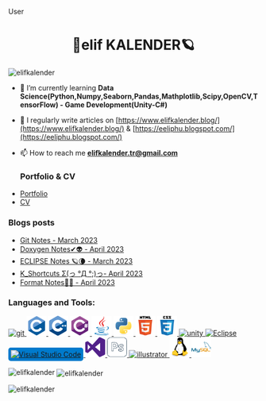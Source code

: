 User
<h1 align="center"> 🚩elif KALENDER🪐</h1>
<p align="left"> <img src="https://komarev.com/ghpvc/?username=elifkalender&label=Profile%20views&color=0e75b6&style=flat" alt="elifkalender" /> </p>


- 🌱 I’m currently learning **Data Science(Python,Numpy,Seaborn,Pandas,Mathplotlib,Scipy,OpenCV,TensorFlow) - Game Development(Unity-C#)**

- 📝 I regularly write articles on  [https://www.elifkalender.blog/](https://www.elifkalender.blog/) & [https://eeliphu.blogspot.com/](https://eeliphu.blogspot.com/)

- 📫 How to reach me **elifkalender.tr@gmail.com**

  ### Portfolio & CV
<ul>
  <li><a href="https://www.elifkalender.blog/portfolio-collections/my-portfolio/myportfol%C4%B1o">Portfolio </a></li>
  <li><a href="https://www.elifkalender.blog/portfolio-collections/cv/cv-2cbac2">CV </a></li>     
</ul>

### Blogs posts
<ul>
  <li><a href="https://eeliphu.blogspot.com/2023/03/git-notes.html">Git Notes - March 2023</a></li>
  <li><a href="https://eeliphu.blogspot.com/2023/04/doxygen-notes.html">Doxygen Notes✔👽 - April 2023</a></li>
  <li><a href="https://eeliphu.blogspot.com/2023/03/eclipse-notes.html">ECLIPSE Notes 🪐🌘 - March 2023</a></li>  
  <li><a href="https://eeliphu.blogspot.com/2023/04/kshortcuts.html">K_Shortcuts Σ(っ °Д °;)っ- April 2023</a></li>
  <li><a href="https://eeliphu.blogspot.com/2023/04/front-end-notes.html">Format Notes🤞✨ - April 2023</a></li>    
</ul>


<h3 align="left">Languages and Tools:</h3>
<p align="left">
  <!-- Git -->
  <a href="https://git-scm.com/" target="_blank" rel="noreferrer">
    <img src="https://www.vectorlogo.zone/logos/git-scm/git-scm-icon.svg" alt="git" width="40" height="40"/>
  </a>
  
  <!-- C Programming -->
  <a href="https://www.cprogramming.com/" target="_blank" rel="noreferrer">
    <img src="https://raw.githubusercontent.com/devicons/devicon/master/icons/c/c-original.svg" alt="c" width="40" height="40"/>
  </a>

  <!-- C++ -->
  <a href="https://www.w3schools.com/cpp/" target="_blank" rel="noreferrer">
    <img src="https://raw.githubusercontent.com/devicons/devicon/master/icons/cplusplus/cplusplus-original.svg" alt="cplusplus" width="40" height="40"/>
  </a>

  <!-- C# -->
  <a href="https://www.w3schools.com/cs/" target="_blank" rel="noreferrer">
    <img src="https://raw.githubusercontent.com/devicons/devicon/master/icons/csharp/csharp-original.svg" alt="csharp" width="40" height="40"/>
  </a>

  <!-- Java -->
  <a href="https://www.java.com" target="_blank" rel="noreferrer"> 
    <img src="https://raw.githubusercontent.com/devicons/devicon/master/icons/java/java-original.svg" alt="java" width="40" height="40"/> 
  </a>

  <!-- Python -->
  <a href="https://www.python.org" target="_blank" rel="noreferrer">
    <img src="https://raw.githubusercontent.com/devicons/devicon/master/icons/python/python-original.svg" alt="python" width="40" height="40"/>
  </a>
  
  <!-- HTML -->
  <a href="https://www.w3.org/html/" target="_blank" rel="noreferrer">
    <img src="https://raw.githubusercontent.com/devicons/devicon/master/icons/html5/html5-original-wordmark.svg" alt="html5" width="40" height="40"/>
  </a>

  <!-- CSS -->
  <a href="https://www.w3schools.com/css/" target="_blank" rel="noreferrer">
    <img src="https://raw.githubusercontent.com/devicons/devicon/master/icons/css3/css3-original-wordmark.svg" alt="css3" width="40" height="40"/>
  </a>
 <!-- Unity -->
  <a href="https://unity.com/" target="_blank" rel="noreferrer">
    <img src="https://www.vectorlogo.zone/logos/unity3d/unity3d-icon.svg" alt="unity" width="40" height="40"/>
  </a>
  <!-- 3ds Max -->
<!--<a href="https://tr.pinterest.com/pin/812336851554293799/" target="_blank" rel="noreferrer">
  <img src="https://i.pinimg.com/564x/95/a8/8d/95a88d83d614a098ed5e9a61fec5858a.jpg" alt="Pinterest Image" width="40" height="40" style="background-color: #FFFFFF; padding: 5px; border-radius: 5px"/>
</a>-->
  <!-- V-Ray -->
  <!--<a href="https://www.chaosgroup.com/vray" target="_blank" rel="noreferrer">
    <img src="https://www.vectorlogo.zone/logos/vray/vray-icon.svg" alt="V-Ray" width="40" height="40"/>
  </a>-->

  <!-- Lumion -->
  <!--<a href="https://lumion.com/" target="_blank" rel="noreferrer">
    <img src="https://www.vectorlogo.zone/logos/lumion/lumion-icon.svg" alt="Lumion" width="40" height="40"/>
  </a>-->

  <!-- Revit -->
  <!--<a href="https://www.autodesk.com/products/revit/overview" target="_blank" rel="noreferrer">
    <img src="https://www.vectorlogo.zone/logos/autodesk_revit/autodesk_revit-icon.svg" alt="Revit" width="40" height="40"/>
  </a>-->

  <!-- AutoCAD -->
 <!-- <a href="https://www.autodesk.com/products/autocad/overview" target="_blank" rel="noreferrer">
    <img src="https://www.vectorlogo.zone/logos/autodesk_autocad/autodesk_autocad-icon.svg" alt="AutoCAD" width="40" height="40"/>
  </a>-->

  <!-- Eclipse -->
  <a href="https://www.eclipse.org/" target="_blank" rel="noreferrer">
    <img src="https://www.vectorlogo.zone/logos/eclipse/eclipse-icon.svg" alt="Eclipse" width="40" height="40"/>
  </a>

<!-- Visual Studio Code (Mavi) -->
<a href="https://code.visualstudio.com/" target="_blank" rel="noreferrer">
  <img src="https://img.icons8.com/fluent/48/000000/visual-studio-code-2019.png" alt="Visual Studio Code" width="40" height="40" style="background-color: #007ACC; padding: 5px; border-radius: 5px"/>
</a>

  <!-- Visual Studio -->
  <a href="https://visualstudio.microsoft.com/" target="_blank" rel="noreferrer">
    <img src="https://raw.githubusercontent.com/devicons/devicon/master/icons/visualstudio/visualstudio-plain.svg" alt="Visual Studio" width="40" height="40"/>
  </a>
  
  <!-- Photoshop -->
  <a href="https://www.photoshop.com/en" target="_blank" rel="noreferrer">
    <img src="https://raw.githubusercontent.com/devicons/devicon/master/icons/photoshop/photoshop-line.svg" alt="photoshop" width="40" height="40"/>
  </a>
  
  <!-- Illustrator -->
  <a href="https://www.adobe.com/in/products/illustrator.html" target="_blank" rel="noreferrer">
    <img src="https://www.vectorlogo.zone/logos/adobe_illustrator/adobe_illustrator-icon.svg" alt="illustrator" width="40" height="40"/>
  </a>
  
  <!-- Linux -->
  <a href="https://www.linux.org/" target="_blank" rel="noreferrer">
    <img src="https://raw.githubusercontent.com/devicons/devicon/master/icons/linux/linux-original.svg" alt="linux" width="40" height="40"/>
  </a>

  <!-- MySQL -->
  <a href="https://www.mysql.com/" target="_blank" rel="noreferrer">
    <img src="https://raw.githubusercontent.com/devicons/devicon/master/icons/mysql/mysql-original-wordmark.svg" alt="mysql" width="40" height="40"/>
  </a> 

  <!-- Spring -->
  <!-- <a href="https://spring.io/" target="_blank" rel="noreferrer">
    <img src="https://www.vectorlogo.zone/logos/springio/springio-icon.svg" alt="spring" width="40" height="40"/>
  </a> -->
</p>




<p><img align="left" src="https://github-readme-stats.vercel.app/api/top-langs?username=elifkalender&show_icons=true&locale=en&layout=compact" alt="elifkalender" /></p>

<p>&nbsp;<img align="center" src="https://github-readme-stats.vercel.app/api?username=elifkalender&show_icons=true&locale=en" alt="elifkalender" /></p>

<p><img align="center" src="https://github-readme-streak-stats.herokuapp.com/?user=elifkalender&" alt="elifkalender" /></p>
